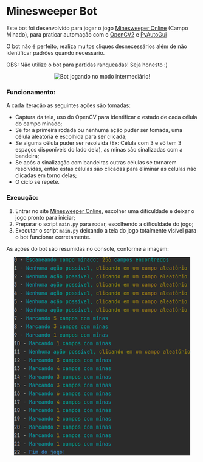 # Minesweeper Bot

Este bot foi desenvolvido para jogar o jogo [Minesweeper Online](https://minesweeper.online/) (Campo Minado), para
praticar automação com o [OpenCV2](https://docs.opencv.org/4.x/d6/d00/tutorial_py_root.html) e 
[PyAutoGui](https://pyautogui.readthedocs.io/en/latest/)

O bot não é perfeito, realiza muitos cliques desnecessários além de não identificar padrões quando necessário.

OBS: Não utilize o bot para partidas ranqueadas! Seja honesto :)

<p align="center">
<img src="minesweeper_bot.gif" class="img-responsive" alt="Bot jogando no modo intermediário!">
</p>

### Funcionamento:

A cada iteração as seguintes ações são tomadas:

* Captura da tela, uso do OpenCV para identificar o estado de cada célula do campo minado;
* Se for a primeira rodada ou nenhuma ação puder ser tomada, uma célula aleatória é escolhida para ser clicada;
* Se alguma célula puder ser resolvida (Ex: Célula com 3 e só tem 3 espaços disponíveis do lado dela), as minas são
sinalizadas com a bandeira;
* Se após a sinalização com bandeiras outras células se tornarem resolvidas, então estas células são clicadas para
eliminar as células não clicadas em torno delas;
* O ciclo se repete.

### Execução:

1. Entrar no site [Minesweeper Online](https://minesweeper.online/), escolher uma dificuldade e deixar o jogo pronto
para iniciar;
2. Preparar o script ```main.py``` para rodar, escolhendo a dificuldade do jogo;
3. Executar o script ```main.py``` deixando a tela do jogo totalmente visível para o bot funcionar corretamente.

As ações do bot são resumidas no console, conforme a imagem:

<p align="center">
<img src="console_print.png" class="img-responsive" alt="Print do console">
</p>
